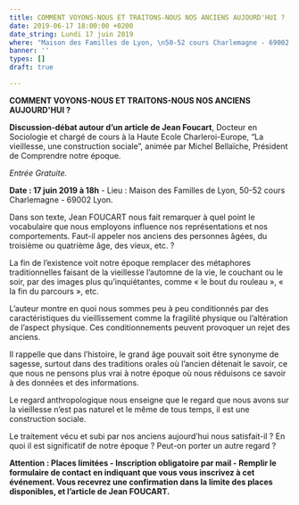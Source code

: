 ```yaml
---
title: COMMENT VOYONS-NOUS ET TRAITONS-NOUS NOS ANCIENS AUJOURD'HUI ?
date: 2019-06-17 18:00:00 +0200
date_string: Lundi 17 juin 2019
where: "Maison des Familles de Lyon, \n50-52 cours Charlemagne - 69002 Lyon."
banner: ''
types: []
draft: true

---
```

**COMMENT VOYONS-NOUS ET TRAITONS-NOUS NOS ANCIENS AUJOURD'HUI ?**

**Discussion-débat autour d’un article de Jean Foucart**, Docteur en Sociologie et chargé de cours à la Haute Ecole Charleroi-Europe, “La vieillesse, une construction sociale”, animée par Michel Bellaïche, Président de Comprendre notre époque.

_Entrée Gratuite._

**Date : 17 juin 2019 à 18h** - Lieu : Maison des Familles de Lyon, 50-52 cours Charlemagne - 69002 Lyon.

Dans son texte, Jean FOUCART nous fait remarquer à quel point le vocabulaire que nous employons influence nos représentations et nos comportements. Faut-il appeler nos anciens des personnes âgées, du troisième ou quatrième âge, des vieux, etc. ?

La fin de l’existence voit notre époque remplacer des métaphores traditionnelles faisant de la vieillesse l’automne de la vie, le couchant ou le soir, par des images plus qu’inquiétantes, comme « le bout du rouleau », « la fin du parcours », etc.

L’auteur montre en quoi nous sommes peu à peu conditionnés par des caractéristiques du vieillissement comme la fragilité physique ou l’altération de l’aspect physique. Ces conditionnements peuvent provoquer un rejet des anciens.

Il rappelle que dans l’histoire, le grand âge pouvait soit être synonyme de sagesse, surtout dans des traditions orales où l’ancien détenait le savoir, ce que nous ne pensons plus vrai à notre époque où nous réduisons ce savoir à des données et des informations.

Le regard anthropologique nous enseigne que le regard que nous avons sur la vieillesse n’est pas naturel et le même de tous temps, il est une construction sociale.

Le traitement vécu et subi par nos anciens aujourd’hui nous satisfait-il ? En quoi il est significatif de notre époque ? Peut-on porter un autre regard ?

**Attention : Places limitées - Inscription obligatoire par mail - Remplir le formulaire de contact en indiquant que vous vous inscrivez à cet événement. Vous recevrez une confirmation dans la limite des places disponibles, et l’article de Jean FOUCART.**